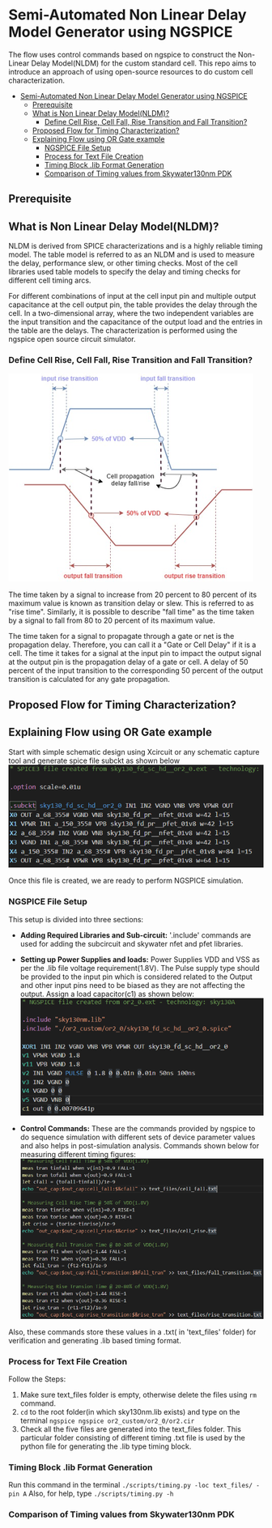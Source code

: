 # Semi-Automated Non Linear Delay Model Generator using NGSPICE
The flow uses control commands based on ngspice to construct the Non-Linear Delay Model(NLDM) for the custom standard cell. This repo aims to introduce an approach of using open-source resources to do custom cell characterization.

- [Semi-Automated Non Linear Delay Model Generator using NGSPICE](#semi-automated-non-linear-delay-model-generator-using-ngspice)
  - [Prerequisite](#prerequisite)
  - [What is Non Linear Delay Model(NLDM)?](#what-is-non-linear-delay-modelnldm)
    - [Define Cell Rise, Cell Fall, Rise Transition and Fall Transition?](#define-cell-rise-cell-fall-rise-transition-and-fall-transition)
  - [Proposed Flow for Timing Characterization?](#proposed-flow-for-timing-characterization)
  - [Explaining Flow using OR Gate example](#explaining-flow-using-or-gate-example)
    - [NGSPICE File Setup](#ngspice-file-setup)
    - [Process for Text File Creation](#process-for-text-file-creation)
    - [Timing Block .lib Format Generation](#timing-block-lib-format-generation)
    - [Comparison of Timing values from Skywater130nm PDK](#comparison-of-timing-values-from-skywater130nm-pdk)

## Prerequisite 

## What is Non Linear Delay Model(NLDM)?

NLDM is derived from SPICE characterizations and is a highly reliable timing model. The table model is referred to as an NLDM and is used to measure the
delay, performance slew, or other timing checks. Most of the cell libraries used table models to specify the delay and timing checks for different cell timing arcs.

For different combinations of input at the cell input pin and multiple output capacitance at the cell output pin, the table provides the delay through the
cell. In a two-dimensional array, where the two independent variables are the input transition and the capacitance of the output load and the entries in the table 
are the delays.
The characterization is performed using the ngspice open source circuit simulator.
### Define Cell Rise, Cell Fall, Rise Transition and Fall Transition? 
![](images/rise_fall_wave.jpg)

The time taken by a signal to increase from 20 percent to 80 percent of its maximum value is known as transition delay or slew. This is referred to as "rise time".
Similarly, it is possible to describe "fall time" as the time taken by a signal to fall from 80 to 20 percent of its maximum value.

The time taken for a signal to propagate through a gate or net is the propagation delay.
Therefore, you can call it a "Gate or Cell Delay" if it is a cell.
The time it takes for a signal at the input pin to impact the output signal at the output pin is the propagation delay of a gate or cell.
A delay of 50 percent of the input transition to the corresponding 50 percent of the output transition is calculated for any gate propagation.
## Proposed Flow for Timing Characterization?

## Explaining Flow using OR Gate example
Start with simple schematic design using Xcircuit or any schematic capture tool and generate spice file subckt as shown below               
![Spice File](images/spice_file.png)

Once this file is created, we are ready to perform NGSPICE simulation.

### NGSPICE File Setup
This setup is divided into three sections:
* **Adding Required Libraries and Sub-circuit:** '.include' commands are used for adding the subcircuit and skywater nfet and pfet libraries.
* **Setting up Power Supplies and loads:** Power Supplies VDD and VSS as per the .lib file voltage requirement(1.8V). The Pulse supply type should be provided to the input pin which is considered related to the Output and other input pins need to be biased as they are not affecting the output. Assign a load capacitor(c1) as shown below:
![Test Harness(File Name: or2.cir](images/test_harness.png)

* **Control Commands:** These are the commands provided by ngspice to do sequence simulation with different sets of device parameter values and also helps in post-simulation analysis. Commands shown below for measuring different timing figures:
![Timing Measurement Commands(File Name: or2.cir](images/timing_measure.png)

Also, these commands store these values in a .txt( in 'text_files' folder) for verification and generating .lib based timing format.
### Process for Text File Creation
Follow the Steps:
  1. Make sure text_files folder is empty, otherwise delete the files using `rm` command.
  2. `cd` to the root folder(in which sky130nm.lib exists) and type on the terminal `ngspice ngspice or2_custom/or2_0/or2.cir`
  3. Check all the five files are generated into the text_files folder. This particular folder consisting of different timing .txt file is used by the python file for generating      the .lib type timing block. 
### Timing Block .lib Format Generation
Run this command in the terminal `./scripts/timing.py -loc text_files/ -pin A`
Also, for help, type `./scripts/timing.py -h`

### Comparison of Timing values from Skywater130nm PDK
